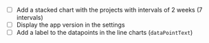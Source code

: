 - [ ] Add a stacked chart with the projects with intervals of 2 weeks (7 intervals)
- [ ] Display the app version in the settings
- [ ] Add a label to the datapoints in the line charts (`dataPointText`)
